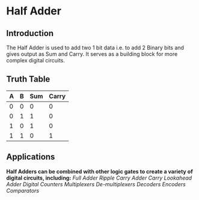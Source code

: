 # Half Adder

## Introduction
The Half Adder is used to add two 1 bit data i.e. to add 2 Binary bits and gives output as Sum and Carry.
It serves as a building block for more complex digital circuits.

## Truth Table
| A | B | Sum | Carry |
|---|---|-----|-------|
| 0 | 0 |  0  |   0   |
| 0 | 1 |  1  |   0   |
| 1 | 0 |  1  |   0   |
| 1 | 1 |  0  |   1   |

## Applications
**Half Adders can be combined with other logic gates to create a variety of digital circuits, including:**
*Full Adder*
*Ripple Carry Adder*
*Carry Lookahead Adder*
*Digital Counters*
*Multiplexers*
*De-multiplexers*
*Decoders*
*Encoders*
*Comparators*
